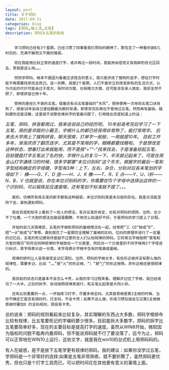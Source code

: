 ```yaml
---
layout: post
title: 关于郑码
date: 2017-09-11
categories: blog
tags: [郑码,输入法,五笔]
description: 郑码与五笔的取舍
---
```


        学习郑码已经有3个星期，已经习惯了同事看我打郑码的眼神了，那包含了一种看你装B几时完的、充满不解而又不屑的情感。
        
        现在我能用比较正常的速度打字，或许再过一段时间，我能用自信而又有挑衅的目光压回去，哥就是这么地…….
        
        然而学郑码，根本不是因为看着应该隐含的意义，我只是厌烦了搜狗的选字，想在打字时能不再需要找来找去而己。这一折腾，就是2个星期，人们不喜欢立刻改变即有的生活方式，认为付出的代价可能会过于庞大，有时间方面、也有精力方面、还可能涉及亲人朋友，我却全然不顾了，即使拼音已用十年。
        
        想用的是经久不衰的五笔。借着还有点五笔基础的“东风”，很快便再一次地将五笔口诀背熟了，感谢10年前自己曾经翻着白眼的背诵，即使背完后再也不曾用过五笔。然而再有基础，碰到硬伤还是没辙，这里就不说那些难拆字的笔画问题了，引用我在百度知道上的话：
        
<em>五笔、郑码、拼音都用过，我来说说自己的经历吧。
10年前高考完后学习了一下五笔，用的是邻居的小霸王，字根什么的都已经背得非常熟了，能打常用字。
后来去大学用上了搜狗拼音，聊天很爽，打单字一般般，一用就是10年。
目前工作多年，渐渐厌烦了翻页选字，尤其是不常用的字，眼睛都要找瞎啦。
于是想改变这种状态，想着打出来就能用，而不是按“+”“-”找来找去，于是准备拾起五笔，目前键盘打字五笔出了名的快，字根什么的复习一下，半天就记起来了，可是在用金山打字通练习的时候，很多字都要“末位识别码”这个东东，根据字的最后一笔和字型结构确定的字母键，字型有3种：上下，左右，杂合，分别对应各末笔划的字母如下：
横——G、F、D  竖——H、J、K       撇——T、R、E      点——Y、U、I折——N、B、V
也就是说，存在末位识别码的字，你需要在15个字母中选择出这样的一个识别码，可以锻炼反应速度哦，还有笔划不标准就不提了。。。</em>

       是的，仿佛所有练五笔的新手都有这种疑惑，末位识别码真是末日般的存在。我差点没能坚持下去，直到遇到郑码。
       
       我在百度和知乎上看到了一些人的想法，有对五笔的肯定，也有对郑码的颂扬，当然，也少不了吐槽。一个大胆的想法在脑袋里翻腾，不用怎么知道好不好。于是郑码的学习提上了日程。
       
       开始的前几天很难受，五笔的字根和郑码的基根搅活在一起，经常把“三 CD”按成“D”，把“一A”按成“G”等等。直到我花了一星期完全理解了基根的区码、位码的原理并进行了一定量的记忆后，五笔的死记硬背终是敌不过更符合人们认知规律的郑码。它将常见字根按照“首笔和次笔的情况”将符合同种规律的字根放在一个分类里，然后对一个分类里的不同字根用2个字母进行标识，首字母表示这一分类，末字母表示字根中含有的笔画或基根。
       
       规律的排列让人容易接受且记忆深刻。当然，郑码的字根太多，有些形近根并没有那么强的规律性，需要多记，比如 “灬”是“火”的形近根，“氵”是“”的形近根等。非形近根还是很规律的。
       
       我目前的状态只是基本不会怎么卡壳，从我的学习过程来看，理解并记住了字根，就已经成功了一大半。之后的拆字、拆词按照规律来就行，和五笔比起来是大同小异。
       
       还有比较重要的一点，一开始练习打字，尽量多用全码。尤其是首根是第2主根的时候，当你不确定它是否有简码时，打全码，不会卡壳；如果不这么做，形成习惯后就会忘记第2主根做首根时要加D 的全码规则，很容易卡壳。
       
总的说来：郑码的规则看起来比较复杂，其实理解的东西占大多数，郑码字根排布比较有规律，比五笔要死记的字编码要少很多。目前能拆大多数字，郑码的拆字比五笔要简单好多，现在的主要目标是提高打字的速度。虽然从WIN8开始，微软因为版权的问题不能再内置郑码，但不能说郑码就不行了要没落了，迄今为止，郑码可以正常地在WIN10上运行，这些文字，就是我在win10的台式机上用郑码码的。

有人在疑惑，是不是放下五笔学更有规律的郑码，我的建议：如果你没学过五笔，学郑码是一个非常好的选择;如果是五笔非常熟练，就不要折腾了，虽然郑码更优秀，但也只是个打字工具而已。可以把时间花在其他更有意义的事情上面。

